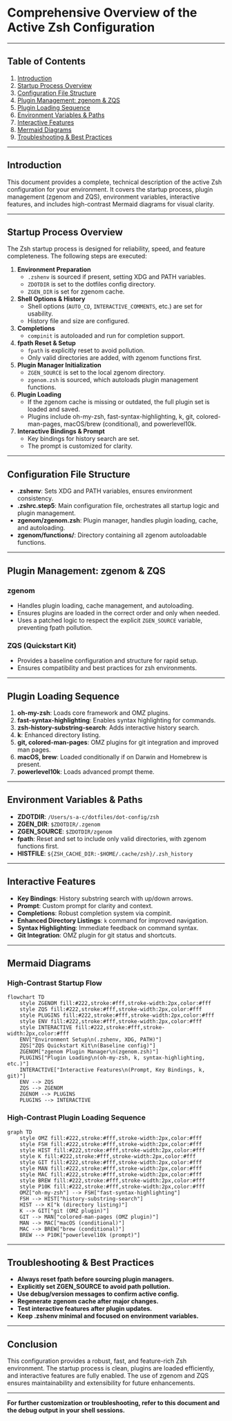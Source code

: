 # Comprehensive Overview of the Active Zsh Configuration

---

## Table of Contents
1. [Introduction](#introduction)
2. [Startup Process Overview](#startup-process-overview)
3. [Configuration File Structure](#configuration-file-structure)
4. [Plugin Management: zgenom & ZQS](#plugin-management-zgenom--zqs)
5. [Plugin Loading Sequence](#plugin-loading-sequence)
6. [Environment Variables & Paths](#environment-variables--paths)
7. [Interactive Features](#interactive-features)
8. [Mermaid Diagrams](#mermaid-diagrams)
9. [Troubleshooting & Best Practices](#troubleshooting--best-practices)

---

## Introduction

This document provides a complete, technical description of the active Zsh configuration for your environment. It covers the startup process, plugin management (zgenom and ZQS), environment variables, interactive features, and includes high-contrast Mermaid diagrams for visual clarity.

---

## Startup Process Overview

The Zsh startup process is designed for reliability, speed, and feature completeness. The following steps are executed:

1. **Environment Preparation**
    - `.zshenv` is sourced if present, setting XDG and PATH variables.
    - `ZDOTDIR` is set to the dotfiles config directory.
    - `ZGEN_DIR` is set for zgenom cache.
2. **Shell Options & History**
    - Shell options (`AUTO_CD`, `INTERACTIVE_COMMENTS`, etc.) are set for usability.
    - History file and size are configured.
3. **Completions**
    - `compinit` is autoloaded and run for completion support.
4. **fpath Reset & Setup**
    - `fpath` is explicitly reset to avoid pollution.
    - Only valid directories are added, with zgenom functions first.
5. **Plugin Manager Initialization**
    - `ZGEN_SOURCE` is set to the local zgenom directory.
    - `zgenom.zsh` is sourced, which autoloads plugin management functions.
6. **Plugin Loading**
    - If the zgenom cache is missing or outdated, the full plugin set is loaded and saved.
    - Plugins include oh-my-zsh, fast-syntax-highlighting, k, git, colored-man-pages, macOS/brew (conditional), and powerlevel10k.
7. **Interactive Bindings & Prompt**
    - Key bindings for history search are set.
    - The prompt is customized for clarity.

---

## Configuration File Structure

- **.zshenv**: Sets XDG and PATH variables, ensures environment consistency.
- **.zshrc.step5**: Main configuration file, orchestrates all startup logic and plugin management.
- **zgenom/zgenom.zsh**: Plugin manager, handles plugin loading, cache, and autoloading.
- **zgenom/functions/**: Directory containing all zgenom autoloadable functions.

---

## Plugin Management: zgenom & ZQS

### zgenom
- Handles plugin loading, cache management, and autoloading.
- Ensures plugins are loaded in the correct order and only when needed.
- Uses a patched logic to respect the explicit `ZGEN_SOURCE` variable, preventing fpath pollution.

### ZQS (Quickstart Kit)
- Provides a baseline configuration and structure for rapid setup.
- Ensures compatibility and best practices for zsh environments.

---

## Plugin Loading Sequence

1. **oh-my-zsh**: Loads core framework and OMZ plugins.
2. **fast-syntax-highlighting**: Enables syntax highlighting for commands.
3. **zsh-history-substring-search**: Adds interactive history search.
4. **k**: Enhanced directory listing.
5. **git, colored-man-pages**: OMZ plugins for git integration and improved man pages.
6. **macOS, brew**: Loaded conditionally if on Darwin and Homebrew is present.
7. **powerlevel10k**: Loads advanced prompt theme.

---

## Environment Variables & Paths

- **ZDOTDIR**: `/Users/s-a-c/dotfiles/dot-config/zsh`
- **ZGEN_DIR**: `$ZDOTDIR/.zgenom`
- **ZGEN_SOURCE**: `$ZDOTDIR/zgenom`
- **fpath**: Reset and set to include only valid directories, with zgenom functions first.
- **HISTFILE**: `${ZSH_CACHE_DIR:-$HOME/.cache/zsh}/.zsh_history`

---

## Interactive Features

- **Key Bindings**: History substring search with up/down arrows.
- **Prompt**: Custom prompt for clarity and context.
- **Completions**: Robust completion system via compinit.
- **Enhanced Directory Listings**: `k` command for improved navigation.
- **Syntax Highlighting**: Immediate feedback on command syntax.
- **Git Integration**: OMZ plugin for git status and shortcuts.

---

## Mermaid Diagrams

### High-Contrast Startup Flow

```mermaid
flowchart TD
    style ZGENOM fill:#222,stroke:#fff,stroke-width:2px,color:#fff
    style ZQS fill:#222,stroke:#fff,stroke-width:2px,color:#fff
    style PLUGINS fill:#222,stroke:#fff,stroke-width:2px,color:#fff
    style ENV fill:#222,stroke:#fff,stroke-width:2px,color:#fff
    style INTERACTIVE fill:#222,stroke:#fff,stroke-width:2px,color:#fff
    ENV["Environment Setup\n(.zshenv, XDG, PATH)"]
    ZQS["ZQS Quickstart Kit\n(Baseline config)"]
    ZGENOM["zgenom Plugin Manager\n(zgenom.zsh)"]
    PLUGINS["Plugin Loading\n(oh-my-zsh, k, syntax-highlighting, etc.)"]
    INTERACTIVE["Interactive Features\n(Prompt, Key Bindings, k, git)"]
    ENV --> ZQS
    ZQS --> ZGENOM
    ZGENOM --> PLUGINS
    PLUGINS --> INTERACTIVE
```

### High-Contrast Plugin Loading Sequence

```mermaid
graph TD
    style OMZ fill:#222,stroke:#fff,stroke-width:2px,color:#fff
    style FSH fill:#222,stroke:#fff,stroke-width:2px,color:#fff
    style HIST fill:#222,stroke:#fff,stroke-width:2px,color:#fff
    style K fill:#222,stroke:#fff,stroke-width:2px,color:#fff
    style GIT fill:#222,stroke:#fff,stroke-width:2px,color:#fff
    style MAN fill:#222,stroke:#fff,stroke-width:2px,color:#fff
    style MAC fill:#222,stroke:#fff,stroke-width:2px,color:#fff
    style BREW fill:#222,stroke:#fff,stroke-width:2px,color:#fff
    style P10K fill:#222,stroke:#fff,stroke-width:2px,color:#fff
    OMZ["oh-my-zsh"] --> FSH["fast-syntax-highlighting"]
    FSH --> HIST["history-substring-search"]
    HIST --> K["k (directory listing)"]
    K --> GIT["git (OMZ plugin)"]
    GIT --> MAN["colored-man-pages (OMZ plugin)"]
    MAN --> MAC["macOS (conditional)"]
    MAC --> BREW["brew (conditional)"]
    BREW --> P10K["powerlevel10k (prompt)"]
```

---

## Troubleshooting & Best Practices

- **Always reset fpath before sourcing plugin managers.**
- **Explicitly set ZGEN_SOURCE to avoid path pollution.**
- **Use debug/version messages to confirm active config.**
- **Regenerate zgenom cache after major changes.**
- **Test interactive features after plugin updates.**
- **Keep .zshenv minimal and focused on environment variables.**

---

## Conclusion

This configuration provides a robust, fast, and feature-rich Zsh environment. The startup process is clean, plugins are loaded efficiently, and interactive features are fully enabled. The use of zgenom and ZQS ensures maintainability and extensibility for future enhancements.

---

**For further customization or troubleshooting, refer to this document and the debug output in your shell sessions.**
